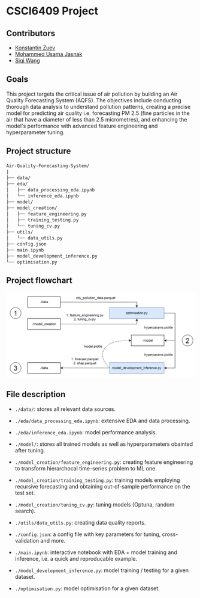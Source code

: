 # CSCI6409 Project

## Contributors
* [Konstantin Zuev](https://github.com/ghginm) 
* [Mohammed Usama Jasnak](https://github.com/UsamaJasnak/) 
* [Siqi Wang](https://github.com/Ceecee2023)

## Goals

This project targets the critical issue of air pollution by building an Air Quality Forecasting System (AQFS). The objectives include conducting thorough data analysis to understand pollution patterns, creating a precise model for predicting air quality i.e. forecasting PM 2.5 (fine particles in the air that have a diameter of less than 2.5 micrometres), and enhancing the model's performance with advanced feature engineering and hyperparameter tuning.

## Project structure

```
Air-Quality-Forecasting-System/
|
├── data/
├── eda/
│   ├── data_processing_eda.ipynb
│   └── inference_eda.ipynb
├── model/
├── model_creation/
│   ├── feature_engineering.py
│   ├── training_testing.py
│   └── tuning_cv.py
├── utils/
│   └── data_utils.py
├── config.json
├── main.ipynb
├── model_development_inference.py
└── optimisation.py
```

## Project flowchart

<div align="center">
  <picture>
    <img alt="Seq2Seq" src="eda/graph.png" width="850" height="auto">
  </picture>
</div>

## File description

* <code>./data/</code>: stores all relevant data sources.

* <code>./eda/data_processing_eda.ipynb</code>: extensive EDA and data processing.
* <code>./eda/inference_eda.ipynb</code>: model performance analysis.

* <code>./model/</code>: stores all trained models as well as hyperparameters obainted after tuning.

* <code>./model_creation/feature_engineering.py</code>: creating feature engineering to transform hierarchocal time-series problem to ML one.
* <code>./model_creation/training_testing.py</code>: training models employing recursive forecasting and obtaining out-of-sample performance on the test set.
* <code>./model_creation/tuning_cv.py</code>: tuning models (Optuna, random search).

* <code>./utils/data_utils.py</code>: creating data quality reports.

* <code>./config.json</code>: a config file with key parameters for tuning, cross-validation and more.
* <code>./main.ipynb</code>: interactive notebook with EDA + model training and inference, i.e. a quick and reproducable example.
* <code>./model_development_inference.py</code>: model training / testing for a given dataset.
* <code>./optimisation.py</code>: model optimisation for a given dataset.
